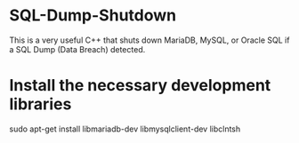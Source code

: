 # SQL-Dump-Shutdown
This is a very useful C++ that shuts down MariaDB, MySQL, or Oracle SQL if a SQL Dump (Data Breach) detected. 

# Install the necessary development libraries
sudo apt-get install libmariadb-dev libmysqlclient-dev libclntsh

